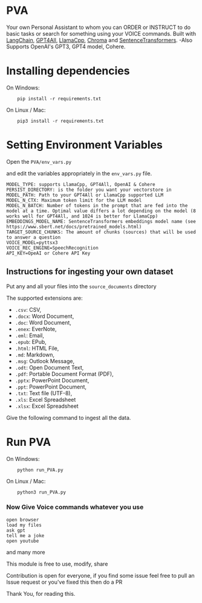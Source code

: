 # PVA
Your own Personal Assistant to whom you can ORDER or INSTRUCT to do basic tasks or search for something using your VOICE commands.
Built with [LangChain](https://github.com/hwchase17/langchain), [GPT4All](https://github.com/nomic-ai/gpt4all), [LlamaCpp](https://github.com/ggerganov/llama.cpp), [Chroma](https://www.trychroma.com/) and [SentenceTransformers](https://www.sbert.net/).
-Also Supports OpenAI's GPT3, GPT4 model, Cohere.


# Installing dependencies

On Windows:
```shell
    pip install -r requirements.txt
```
On Linux / Mac:
```
    pip3 install -r requirements.txt
```
# Setting Environment Variables

Open the `PVA/env_vars.py`

and edit the variables appropriately in the `env_vars.py` file.

```
MODEL_TYPE: supports LlamaCpp, GPT4All, OpenAI & Cohere
PERSIST_DIRECTORY: is the folder you want your vectorstore in
MODEL_PATH: Path to your GPT4All or LlamaCpp supported LLM
MODEL_N_CTX: Maximum token limit for the LLM model
MODEL_N_BATCH: Number of tokens in the prompt that are fed into the model at a time. Optimal value differs a lot depending on the model (8 works well for GPT4All, and 1024 is better for LlamaCpp)
EMBEDDINGS_MODEL_NAME: SentenceTransformers embeddings model name (see https://www.sbert.net/docs/pretrained_models.html)
TARGET_SOURCE_CHUNKS: The amount of chunks (sources) that will be used to answer a question
VOICE_MODEL=pyttsx3
VOICE_REC_ENGINE=SpeechRecognition
API_KEY=OpeAI or Cohere API Key
```

## Instructions for ingesting your own dataset

Put any and all your files into the `source_documents` directory

The supported extensions are:

   - `.csv`: CSV,
   - `.docx`: Word Document,
   - `.doc`: Word Document,
   - `.enex`: EverNote,
   - `.eml`: Email,
   - `.epub`: EPub,
   - `.html`: HTML File,
   - `.md`: Markdown,
   - `.msg`: Outlook Message,
   - `.odt`: Open Document Text,
   - `.pdf`: Portable Document Format (PDF),
   - `.pptx`: PowerPoint Document,
   - `.ppt`: PowerPoint Document,
   - `.txt`: Text file (UTF-8),
   - `.xls`: Excel Spreadsheet
   - `.xlsx`: Excel Spreadsheet

Give the following command to ingest all the data.

# Run PVA
On Windows:
```shell
    python run_PVA.py
```
On Linux / Mac:
```shell
    python3 run_PVA.py
```
### Now Give Voice commands whatever you use
```shell
open browser
load my files
ask gpt
tell me a joke
open youtube
```
and many more

This module is free to use, modify, share

Contribution is open for everyone, if you find some issue feel free to pull an Issue request or you've fixed this then do a PR

Thank You, for reading this.
